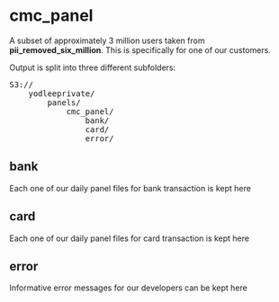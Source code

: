cmc_panel
=============
A subset of approximately 3 million users taken from **pii_removed_six_million**.  This is specifically for one of our customers.

Output is split into three different subfolders:
<pre>
S3://
	yodleeprivate/
		panels/
			cmc_panel/
				bank/
				card/
				error/
</pre>

## bank
Each one of our daily panel files for bank transaction is kept here

## card
Each one of our daily panel files for card transaction is kept here

## error
Informative error messages for our developers can be kept here
